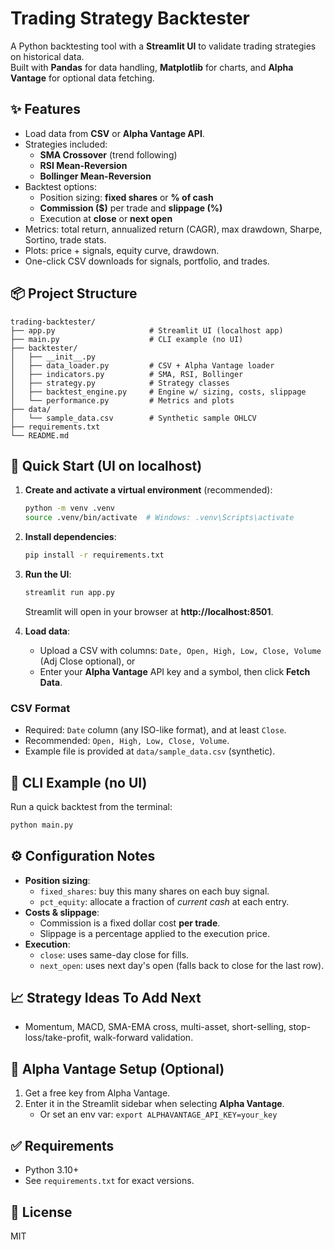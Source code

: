 
# Trading Strategy Backtester

A Python backtesting tool with a **Streamlit UI** to validate trading strategies on historical data.  
Built with **Pandas** for data handling, **Matplotlib** for charts, and **Alpha Vantage** for optional data fetching.

## ✨ Features
- Load data from **CSV** or **Alpha Vantage API**.
- Strategies included:
  - **SMA Crossover** (trend following)
  - **RSI Mean-Reversion**
  - **Bollinger Mean-Reversion**
- Backtest options:
  - Position sizing: **fixed shares** or **% of cash**
  - **Commission ($)** per trade and **slippage (%)**
  - Execution at **close** or **next open**
- Metrics: total return, annualized return (CAGR), max drawdown, Sharpe, Sortino, trade stats.
- Plots: price + signals, equity curve, drawdown.
- One-click CSV downloads for signals, portfolio, and trades.

## 📦 Project Structure
```
trading-backtester/
├── app.py                     # Streamlit UI (localhost app)
├── main.py                    # CLI example (no UI)
├── backtester/
│   ├── __init__.py
│   ├── data_loader.py         # CSV + Alpha Vantage loader
│   ├── indicators.py          # SMA, RSI, Bollinger
│   ├── strategy.py            # Strategy classes
│   ├── backtest_engine.py     # Engine w/ sizing, costs, slippage
│   └── performance.py         # Metrics and plots
├── data/
│   └── sample_data.csv        # Synthetic sample OHLCV
├── requirements.txt
└── README.md
```

## 🚀 Quick Start (UI on localhost)

1. **Create and activate a virtual environment** (recommended):
   ```bash
   python -m venv .venv
   source .venv/bin/activate  # Windows: .venv\Scripts\activate
   ```

2. **Install dependencies**:
   ```bash
   pip install -r requirements.txt
   ```

3. **Run the UI**:
   ```bash
   streamlit run app.py
   ```
   Streamlit will open in your browser at **http://localhost:8501**.

4. **Load data**:
   - Upload a CSV with columns: `Date, Open, High, Low, Close, Volume` (Adj Close optional), or
   - Enter your **Alpha Vantage** API key and a symbol, then click **Fetch Data**.

### CSV Format
- Required: `Date` column (any ISO-like format), and at least `Close`.  
- Recommended: `Open, High, Low, Close, Volume`.  
- Example file is provided at `data/sample_data.csv` (synthetic).

## 🧪 CLI Example (no UI)
Run a quick backtest from the terminal:
```bash
python main.py
```

## ⚙️ Configuration Notes
- **Position sizing**:
  - `fixed_shares`: buy this many shares on each buy signal.
  - `pct_equity`: allocate a fraction of *current cash* at each entry.
- **Costs & slippage**:
  - Commission is a fixed dollar cost **per trade**.
  - Slippage is a percentage applied to the execution price.
- **Execution**:
  - `close`: uses same-day close for fills.
  - `next_open`: uses next day's open (falls back to close for the last row).

## 📈 Strategy Ideas To Add Next
- Momentum, MACD, SMA-EMA cross, multi-asset, short-selling, stop-loss/take-profit, walk-forward validation.

## 🔑 Alpha Vantage Setup (Optional)
1. Get a free key from Alpha Vantage.
2. Enter it in the Streamlit sidebar when selecting **Alpha Vantage**.
   - Or set an env var: `export ALPHAVANTAGE_API_KEY=your_key`

## ✅ Requirements
- Python 3.10+
- See `requirements.txt` for exact versions.

## 📝 License
MIT
